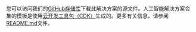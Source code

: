 您可以访问我们的[GitHub存储库][github]下载此解决方案的源文件。人工智能解决方案合集的模板是使用[云开发工具包（CDK）](http://aws.amazon.com/cdk/)生成的。更多有关信息，请参阅[README.md][readme]文件。

[github]: https://github.com/awslabs/aws-ai-solution-kit
[readme]: https://github.com/awslabs/aws-ai-solution-kit/blob/main/README.md